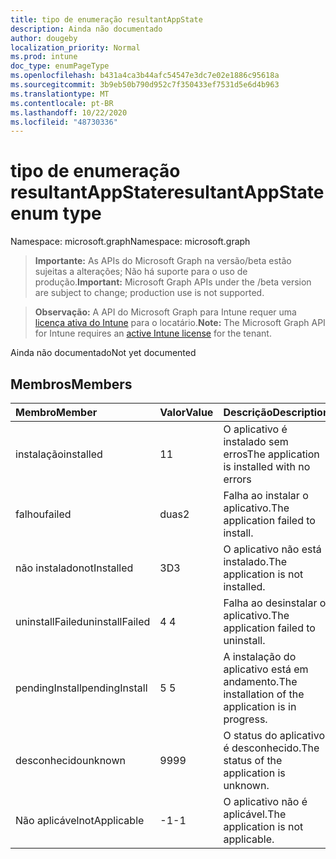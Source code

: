 ```yaml
---
title: tipo de enumeração resultantAppState
description: Ainda não documentado
author: dougeby
localization_priority: Normal
ms.prod: intune
doc_type: enumPageType
ms.openlocfilehash: b431a4ca3b44afc54547e3dc7e02e1886c95618a
ms.sourcegitcommit: 3b9eb50b790d952c7f350433ef7531d5e6d4b963
ms.translationtype: MT
ms.contentlocale: pt-BR
ms.lasthandoff: 10/22/2020
ms.locfileid: "48730336"
---
```

# <a name="resultantappstate-enum-type"></a><span data-ttu-id="630a5-103">tipo de enumeração resultantAppState</span><span class="sxs-lookup"><span data-stu-id="630a5-103">resultantAppState enum type</span></span>

<span data-ttu-id="630a5-104">Namespace: microsoft.graph</span><span class="sxs-lookup"><span data-stu-id="630a5-104">Namespace: microsoft.graph</span></span>

> <span data-ttu-id="630a5-105">**Importante:** As APIs do Microsoft Graph na versão/beta estão sujeitas a alterações; Não há suporte para o uso de produção.</span><span class="sxs-lookup"><span data-stu-id="630a5-105">**Important:** Microsoft Graph APIs under the /beta version are subject to change; production use is not supported.</span></span>

> <span data-ttu-id="630a5-106">**Observação:** A API do Microsoft Graph para Intune requer uma [licença ativa do Intune](https://go.microsoft.com/fwlink/?linkid=839381) para o locatário.</span><span class="sxs-lookup"><span data-stu-id="630a5-106">**Note:** The Microsoft Graph API for Intune requires an [active Intune license](https://go.microsoft.com/fwlink/?linkid=839381) for the tenant.</span></span>

<span data-ttu-id="630a5-107">Ainda não documentado</span><span class="sxs-lookup"><span data-stu-id="630a5-107">Not yet documented</span></span>

## <a name="members"></a><span data-ttu-id="630a5-108">Membros</span><span class="sxs-lookup"><span data-stu-id="630a5-108">Members</span></span>
|<span data-ttu-id="630a5-109">Membro</span><span class="sxs-lookup"><span data-stu-id="630a5-109">Member</span></span>|<span data-ttu-id="630a5-110">Valor</span><span class="sxs-lookup"><span data-stu-id="630a5-110">Value</span></span>|<span data-ttu-id="630a5-111">Descrição</span><span class="sxs-lookup"><span data-stu-id="630a5-111">Description</span></span>|
|:---|:---|:---|
|<span data-ttu-id="630a5-112">instalação</span><span class="sxs-lookup"><span data-stu-id="630a5-112">installed</span></span>|<span data-ttu-id="630a5-113">1</span><span class="sxs-lookup"><span data-stu-id="630a5-113">1</span></span>|<span data-ttu-id="630a5-114">O aplicativo é instalado sem erros</span><span class="sxs-lookup"><span data-stu-id="630a5-114">The application is installed with no errors</span></span>|
|<span data-ttu-id="630a5-115">falhou</span><span class="sxs-lookup"><span data-stu-id="630a5-115">failed</span></span>|<span data-ttu-id="630a5-116">duas</span><span class="sxs-lookup"><span data-stu-id="630a5-116">2</span></span>|<span data-ttu-id="630a5-117">Falha ao instalar o aplicativo.</span><span class="sxs-lookup"><span data-stu-id="630a5-117">The application failed to install.</span></span>|
|<span data-ttu-id="630a5-118">não instalado</span><span class="sxs-lookup"><span data-stu-id="630a5-118">notInstalled</span></span>|<span data-ttu-id="630a5-119">3D</span><span class="sxs-lookup"><span data-stu-id="630a5-119">3</span></span>|<span data-ttu-id="630a5-120">O aplicativo não está instalado.</span><span class="sxs-lookup"><span data-stu-id="630a5-120">The application is not installed.</span></span>|
|<span data-ttu-id="630a5-121">uninstallFailed</span><span class="sxs-lookup"><span data-stu-id="630a5-121">uninstallFailed</span></span>|<span data-ttu-id="630a5-122">4 </span><span class="sxs-lookup"><span data-stu-id="630a5-122">4</span></span>|<span data-ttu-id="630a5-123">Falha ao desinstalar o aplicativo.</span><span class="sxs-lookup"><span data-stu-id="630a5-123">The application failed to uninstall.</span></span>|
|<span data-ttu-id="630a5-124">pendingInstall</span><span class="sxs-lookup"><span data-stu-id="630a5-124">pendingInstall</span></span>|<span data-ttu-id="630a5-125">5 </span><span class="sxs-lookup"><span data-stu-id="630a5-125">5</span></span>|<span data-ttu-id="630a5-126">A instalação do aplicativo está em andamento.</span><span class="sxs-lookup"><span data-stu-id="630a5-126">The installation of the application is in progress.</span></span>|
|<span data-ttu-id="630a5-127">desconhecido</span><span class="sxs-lookup"><span data-stu-id="630a5-127">unknown</span></span>|<span data-ttu-id="630a5-128">99</span><span class="sxs-lookup"><span data-stu-id="630a5-128">99</span></span>|<span data-ttu-id="630a5-129">O status do aplicativo é desconhecido.</span><span class="sxs-lookup"><span data-stu-id="630a5-129">The status of the application is unknown.</span></span>|
|<span data-ttu-id="630a5-130">Não aplicável</span><span class="sxs-lookup"><span data-stu-id="630a5-130">notApplicable</span></span>|<span data-ttu-id="630a5-131">-1</span><span class="sxs-lookup"><span data-stu-id="630a5-131">-1</span></span>|<span data-ttu-id="630a5-132">O aplicativo não é aplicável.</span><span class="sxs-lookup"><span data-stu-id="630a5-132">The application is not applicable.</span></span>|






